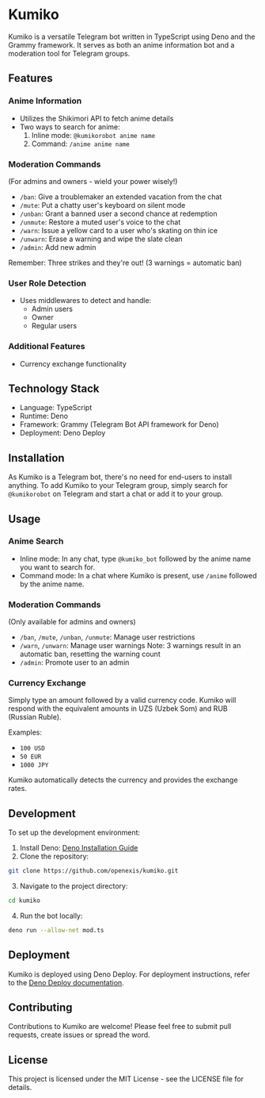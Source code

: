 # Kumiko

Kumiko is a versatile Telegram bot written in TypeScript using Deno and the
Grammy framework. It serves as both an anime information bot and a moderation
tool for Telegram groups.

## Features

### Anime Information

- Utilizes the Shikimori API to fetch anime details
- Two ways to search for anime:
  1. Inline mode: `@kumikorobot anime name`
  2. Command: `/anime anime name`

### Moderation Commands

(For admins and owners - wield your power wisely!)

- `/ban`: Give a troublemaker an extended vacation from the chat
- `/mute`: Put a chatty user's keyboard on silent mode
- `/unban`: Grant a banned user a second chance at redemption
- `/unmute`: Restore a muted user's voice to the chat
- `/warn`: Issue a yellow card to a user who's skating on thin ice
- `/unwarn`: Erase a warning and wipe the slate clean
- `/admin`: Add new admin

Remember: Three strikes and they're out! (3 warnings = automatic ban)

### User Role Detection

- Uses middlewares to detect and handle:
  - Admin users
  - Owner
  - Regular users

### Additional Features

- Currency exchange functionality

## Technology Stack

- Language: TypeScript
- Runtime: Deno
- Framework: Grammy (Telegram Bot API framework for Deno)
- Deployment: Deno Deploy

## Installation

As Kumiko is a Telegram bot, there's no need for end-users to install anything.
To add Kumiko to your Telegram group, simply search for `@kumikorobot` on
Telegram and start a chat or add it to your group.

## Usage

### Anime Search

- Inline mode: In any chat, type `@kumiko_bot` followed by the anime name you
  want to search for.
- Command mode: In a chat where Kumiko is present, use `/anime` followed by the
  anime name.

### Moderation Commands

(Only available for admins and owners)

- `/ban`, `/mute`, `/unban`, `/unmute`: Manage user restrictions
- `/warn`, `/unwarn`: Manage user warnings Note: 3 warnings result in an
  automatic ban, resetting the warning count
- `/admin`: Promote user to an admin

### Currency Exchange

Simply type an amount followed by a valid currency code. Kumiko will respond
with the equivalent amounts in UZS (Uzbek Som) and RUB (Russian Ruble).

Examples:

- `100 USD`
- `50 EUR`
- `1000 JPY`

Kumiko automatically detects the currency and provides the exchange rates.

## Development

To set up the development environment:

1. Install Deno: [Deno Installation Guide](https://deno.land/#installation)
2. Clone the repository:

```bash
git clone https://github.com/openexis/kumiko.git
```

3. Navigate to the project directory:

```bash
cd kumiko
```

4. Run the bot locally:

```bash
deno run --allow-net mod.ts
```

## Deployment

Kumiko is deployed using Deno Deploy. For deployment instructions, refer to the
[Deno Deploy documentation](https://deno.com/deploy/docs).

## Contributing

Contributions to Kumiko are welcome! Please feel free to submit pull requests,
create issues or spread the word.

## License

This project is licensed under the MIT License - see the LICENSE file for
details.

